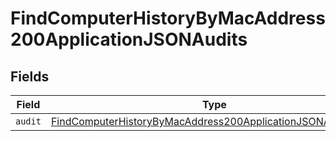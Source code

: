 # FindComputerHistoryByMacAddress200ApplicationJSONAudits


## Fields

| Field                                                                                                                                                   | Type                                                                                                                                                    | Required                                                                                                                                                | Description                                                                                                                                             |
| ------------------------------------------------------------------------------------------------------------------------------------------------------- | ------------------------------------------------------------------------------------------------------------------------------------------------------- | ------------------------------------------------------------------------------------------------------------------------------------------------------- | ------------------------------------------------------------------------------------------------------------------------------------------------------- |
| `audit`                                                                                                                                                 | [FindComputerHistoryByMacAddress200ApplicationJSONAuditsAudit](../../models/operations/findcomputerhistorybymacaddress200applicationjsonauditsaudit.md) | :heavy_minus_sign:                                                                                                                                      | N/A                                                                                                                                                     |